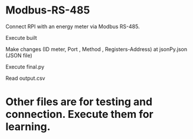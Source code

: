 # Modbus-RS-485
Connect RPI with an energy meter via Modbus RS-485.

Execute built

Make changes (ID meter, Port , Method , Registers-Address) at jsonPy.json (JSON file) 

Execute final.py

Read output.csv


# Other files are for testing and connection. Execute them for learning.

